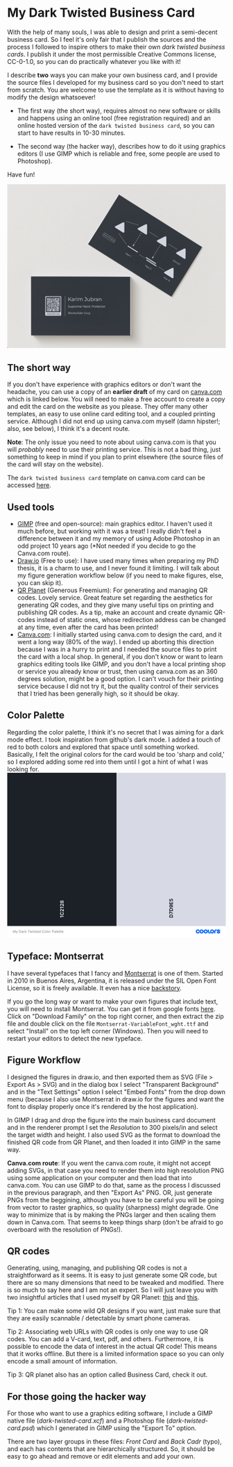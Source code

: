 # My Dark Twisted Business Card

With the help of many souls, I was able to design and print a semi-decent business card. So I feel it's only fair that I publish the sources and the process I followed to inspire others to make their own *dark twisted business cards*. I publish it under the most permissible Creative Commons license, CC-0-1.0, so you can do practically whatever you like with it!

I describe **two** ways you can make your own business card, and I provide the source files I developed for my business card so you don't need to start from scratch. You are welcome to use the template as it is without having to modify the design whatsoever! 

- The first way (the short way), requires almost no new software or skills and happens using an online tool (free registration required) and an online hosted version of the `dark twisted business card`, so you can start to have results in 10-30 minutes.
 
- The second way (the hacker way), describes how to do it using graphics editors (I use GIMP which is reliable and free, some people are used to Photoshop).

Have fun!

![](preview.png)


## The short way

If you don't have experience with graphics editors or don't want the headache, you can use a copy of an **earlier draft** of my card on [canva.com](https://www.canva.com/) which is linked below. You will need to make a free account to create a copy and edit the card on the website as you please. They offer many other templates, an easy to use online card editing tool, and a coupled printing service. Although I did not end up using canva.com myself  (damn hipster!; also, see below), I think it's a decent route.


**Note**: The only issue you need to note about using canva.com is that you will *probably* need to use their printing service. This is not a bad thing, just something to keep in mind if you plan to print elsewhere (the source files of the card will stay on the website).

The `dark twisted business card` template on canva.com card can be accessed [here](https://www.canva.com/design/DAFfyUQBQY8/bho4BS_G2sAMXSsDsE2_Fg/view?utm_content=DAFfyUQBQY8&utm_campaign=designshare&utm_medium=link&utm_source=publishsharelink&mode=preview).

## Used tools
- [GIMP](https://www.gimp.org/) (free and open-source): main graphics editor. I haven't used it much before, but working with it was a treat! I really didn't feel a difference between it and my memory of using Adobe Photoshop in an odd project 10 years ago (*Not needed if you decide to go the Canva.com route).
- [Draw.io](https://github.com/jgraph/drawio-desktop) (Free to use): I have used many times when preparing my PhD thesis, it is a charm to use, and I never found it limiting. I will talk about my figure generation workflow below (if you need to make figures, else, you can skip it).
- [QR Planet](https://qrplanet.com/) (Generous Freemium): For generating and managing QR codes. Lovely service. Great feature set regarding the aesthetics for generating QR codes, and they give many useful tips on printing and publishing QR codes. As a tip, make an account and create dynamic QR-codes instead of static ones, whose redirection address can be changed at any time, even after the card has been printed!
- [Canva.com](https://www.canva.com/): I initially started using canva.com to design the card, and it went a long way (80% of the way). I ended up aborting this direction because I was in a hurry to print and I needed the source files to print the card with a local shop. In general, if you don't know or want to learn graphics editing tools like GIMP, and you don't have a local printing shop or service you already know or trust, then using canva.com as an 360 degrees solution, might be a good option. I can't vouch for their printing service because I did not try it, but the quality control of their services that I tried has been generally high, so it should be okay.


## Color Palette
Regarding the color palette, I think it's no secret that I was aiming for a dark mode effect. I took inspiration from github's dark mode. I added a touch of red to both colors and explored that space until something worked. Basically, I felt the original colors for the card would be too 'sharp and cold,' so I explored adding some red into them until I got a hint of what I was looking for.
![](dark-twisted-color-palette.png)


## Typeface: Montserrat

I have several typefaces that I fancy and [Montserrat](https://en.wikipedia.org/wiki/Montserrat_(typeface)) is one of them. Started in 2010 in Buenos Aires, Argentina, it is released under the SIL Open Font License, so it is freely available. It even has a nice [backstory](https://en.wikipedia.org/wiki/Montserrat_(typeface)#Background_and_development).

If you go the long way or want to make your own figures that include text, you will need to install Montserrat. You can get it from google fonts [here](https://fonts.google.com/specimen/Montserrat). Click on "Download Family" on the top right corner, and then extract the zip file and double click on the file `Montserrat-VariableFont_wght.ttf` and select "Install" on the top left corner (Windows). Then you will need to restart your editors to detect the new typeface.


## Figure Workflow

I designed the figures in draw.io, and then exported them as SVG (File > Export As > SVG) and in the dialog box I select "Transparent Background" and in the "Text Settings" option I select "Embed Fonts" from the drop down menu (because I also use Montserrat in draw.io for the figures and want the font to display properly once it's rendered by the host application). 

In GIMP I drag and drop the figure into the main business card document and in the renderer prompt I set the *Resolution* to 300 pixels/in and select the target width and height. I also used SVG as the format to download the finished QR code from QR Planet, and then loaded it into GIMP in the same way. 

**Canva.com route**: If you went the canva.com route, it might not accept adding SVGs, in that case you need to render them into high resolution PNG using some application on your computer and then load that into canva.com. You can use GIMP to do that, same as the process I discussed in the previous paragraph, and then "Export As" PNG. OR, just generate PNGs from the beggining, although you have to be careful you will be going from vector to raster graphics, so quality (sharpness) might degrade. One way to minimize that is by making the PNGs larger and then scaling them down in Canva.com. That seems to keep things sharp (don't be afraid to go overboard with the resolution of PNGs!).

## QR codes
Generating, using, managing, and publishing QR codes is not a straightforward as it seems. It is easy to just generate some QR code, but there are so many dimensions that need to be tweaked and modified. There is so much to say here and I am not an expert. So I will just leave you with two insightful articles that I used myself by QR Planet: [this](https://qrplanet.com/help/article/how-to-print-qr-code) and [this](https://qrplanet.com/9-tips-how-to-use-qr-codes). 

Tip 1: You can make some wild QR designs if you want, just make sure that they are easily scannable / detectable by smart phone cameras.

Tip 2: Associating web URLs with QR codes is only one way to use QR codes. You can add a V-card, text, pdf, and others. Furthermore, it is possible to encode the data of interest in the actual QR code! This means that it works offline. But there is a limited information space so you can only encode a small amount of information.

Tip 3: QR planet also has an option called Business Card, check it out.

## For those going the hacker way

For those who want to use a graphics editing software, I include a GIMP native file (*dark-twisted-card.xcf*) and a Photoshop file (*dark-twisted-card.psd*) which I generated in GIMP using the "Export To" option.

There are two layer groups in these files: *Front Card* and *Back Cadr* (typo), and each has contents that are hierarchically structured. So, it should be easy to go ahead and remove or edit elements and add your own.

